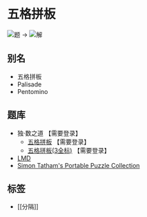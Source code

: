 # 五格拼板

![题](http://wiki.logic-masters.de/images/a/a0/Pentomino-Trennlinien-A150px.png) ->
![解](http://wiki.logic-masters.de/images/6/69/Pentomino-Trennlinien-L150px.png)

## 别名

- 五格拼板
- Palisade
- Pentomino

## 题库

- 独·数之道 【需要登录】
  - [五格拼板](http://www.sudokufans.org.cn/lx/g5.index.php?w=10) 【需要登录】
  - [五格拼板(3全标)](http://www.sudokufans.org.cn/lx/g3.index.php?w=10) 【需要登录】
- [LMD](https://logic-masters.de/Raetselportal/Suche/spezial.php?listname=Pentos)
- [Simon Tatham's Portable Puzzle Collection](https://www.chiark.greenend.org.uk/~sgtatham/puzzles/js/palisade.html)

## 标签

- [[分隔]]
